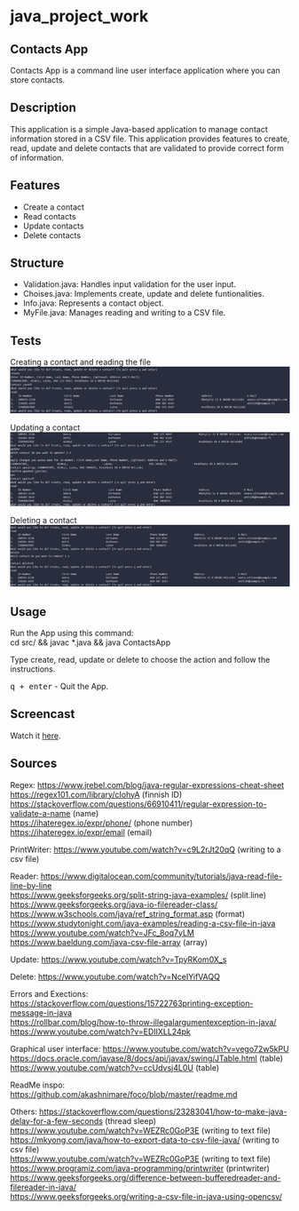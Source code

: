 # java_project_work


<h2>Contacts App</h2>

Contacts App is a command line user interface application where you can store contacts.

## Description
This application is a simple Java-based application to manage contact information stored in a CSV file. This application provides features to
create, read, update and delete contacts that are validated to provide
correct form of information.

## Features
- Create a contact
- Read contacts
- Update contacts
- Delete contacts

## Structure
- Validation.java: Handles input validation for the user input.
- Choises.java: Implements create, update and delete funtionalities.
- Info.java: Represents a contact object.
- MyFile.java: Manages reading and writing to a CSV file.

## Tests
Creating a contact and reading the file
<img src="Create.png">

Updating a contact
<img src="Update.png">

Deleting a contact <br>
<img src="Delete.png">

## Usage

Run the App using this command: <br>
cd src/ && javac *.java && java ContactsApp

Type create, read, update or delete to choose the action and follow the instructions.

<kbd>q + enter</kbd> - Quit the App.

## Screencast
Watch it <a href="https://youtu.be/lhuKIVQTDJI">here</a>.

## Sources

Regex:
https://www.jrebel.com/blog/java-regular-expressions-cheat-sheet <br>
https://regex101.com/library/cIohyA (finnish ID) <br>
https://stackoverflow.com/questions/66910411/regular-expression-to-validate-a-name (name) <br>
https://ihateregex.io/expr/phone/ (phone number) <br>
https://ihateregex.io/expr/email (email) <br>

PrintWriter:
https://www.youtube.com/watch?v=c9L2rJt20qQ (writing to a csv file) <br>

Reader:
https://www.digitalocean.com/community/tutorials/java-read-file-line-by-line <br>
https://www.geeksforgeeks.org/split-string-java-examples/ (split.line) <br>
https://www.geeksforgeeks.org/java-io-filereader-class/ <br>
https://www.w3schools.com/java/ref_string_format.asp (format) <br>
https://www.studytonight.com/java-examples/reading-a-csv-file-in-java <br>
https://www.youtube.com/watch?v=JFc_8oq7yLM <br>
https://www.baeldung.com/java-csv-file-array (array) <br>

Update:
https://www.youtube.com/watch?v=TpyRKom0X_s <br>

Delete:
https://www.youtube.com/watch?v=NceIYifVAQQ <br>

Errors and Exections:
https://stackoverflow.com/questions/15722763printing-exception-message-in-java <br>
https://rollbar.com/blog/how-to-throw-illegalargumentexception-in-java/ <br>
https://www.youtube.com/watch?v=EDIIXLL24pk <br>

Graphical user interface:
https://www.youtube.com/watch?v=vego72w5kPU <br>
https://docs.oracle.com/javase/8/docs/api/javax/swing/JTable.html (table) <br>
https://www.youtube.com/watch?v=ccUdvsj4L0U (table) <br>

ReadMe inspo:
https://github.com/akashnimare/foco/blob/master/readme.md <br>

Others:
https://stackoverflow.com/questions/23283041/how-to-make-java-delay-for-a-few-seconds (thread sleep) <br>
https://www.youtube.com/watch?v=WEZRc0GoP3E (writing to text file) <br>
https://mkyong.com/java/how-to-export-data-to-csv-file-java/ (writing to csv file) <br>
https://www.youtube.com/watch?v=WEZRc0GoP3E (writing to text file) <br>
https://www.programiz.com/java-programming/printwriter (printwriter) <br>
https://www.geeksforgeeks.org/difference-between-bufferedreader-and-filereader-in-java/ <br>
https://www.geeksforgeeks.org/writing-a-csv-file-in-java-using-opencsv/ <br>
